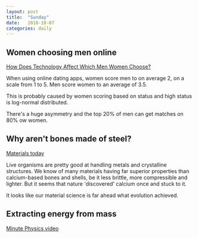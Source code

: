 ```yaml
---
layout: post
title:  "Sunday"
date:   2018-10-07
categories: daily
---
```


## Women choosing men online
[How Does Technology Affect Which Men Women Choose?](http://selonomics.com/technology-affect-men-women-choose/)

When using online dating apps, women score men to on average 2, on a scale from 1 to 5. Men score women to an average of 3.5.

This is probably caused by women scoring based on status and high status is log-normal distributed.

There's a huge asymmetry and the top 20% of men can get matches on 80% ow women.

## Why aren't bones made of steel?

[Materials today](https://www.materialstoday.com/mechanical-properties/news/why-are-your-bones-not-made-of-steel/)

Live organisms are pretty good at handling metals and crystalline structures. We know of many materials having far superior properties than calcium-based bones and shells, be it less brittle, more compressible and lighter. But it seems that nature 'discovered' calcium once and stuck to it.

It looks like our material science is far ahead what evolution achieved.

## Extracting energy from mass
[Minute Physics video](https://www.youtube.com/watch?v=t-O-Qdh7VvQ)
